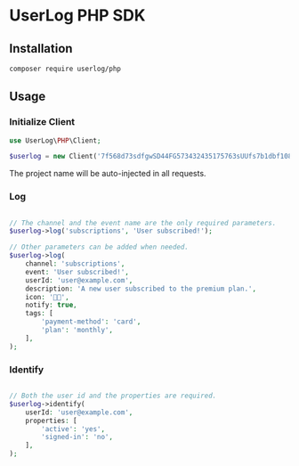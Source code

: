 # UserLog PHP SDK

## Installation

```sh
composer require userlog/php
```

## Usage

### Initialize Client

```php
use UserLog\PHP\Client;

$userlog = new Client('7f568d73sdfgwSD44FG573432435175763sUUfs7b1dbf108e5', 'my-saas');
```

The project name will be auto-injected in all requests.

### Log

```php

// The channel and the event name are the only required parameters.
$userlog->log('subscriptions', 'User subscribed!');

// Other parameters can be added when needed.
$userlog->log(
    channel: 'subscriptions',
    event: 'User subscribed!',
    userId: 'user@example.com',
    description: 'A new user subscribed to the premium plan.',
    icon: '👍🏼',
    notify: true,
    tags: [
        'payment-method': 'card',
        'plan': 'monthly',
    ],
);
```

### Identify

```php

// Both the user id and the properties are required.
$userlog->identify(
    userId: 'user@example.com',
    properties: [
        'active': 'yes',
        'signed-in': 'no',
    ],
);
```
